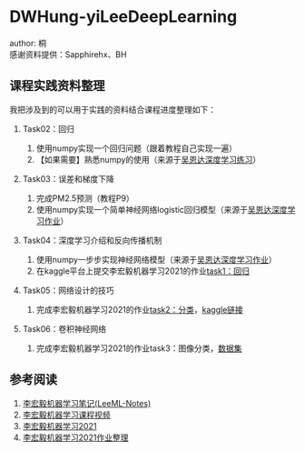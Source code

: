 # DWHung-yiLeeDeepLearning
  author: 桐       
  感谢资料提供：Sapphirehx、BH
  
## 课程实践资料整理
 我把涉及到的可以用于实践的资料结合课程进度整理如下：
 1.  Task02：回归
     1. 使用numpy实现一个回归问题（跟着教程自己实现一遍）
     2. 【如果需要】熟悉numpy的使用（来源于[吴恩达深度学习练习](https://www.coursera.org/learn/neural-networks-deep-learning/programming/isoAV/python-basics-with-numpy)）
  
  2. Task03：误差和梯度下降
      1. 完成PM2.5预测（教程P9）
      2.  使用numpy实现一个简单神经网络logistic回归模型（来源于[吴恩达深度学习作业](https://www.coursera.org/learn/neural-networks-deep-learning/programming/thQd4/logistic-regression-with-a-neural-network-mindset)）

3. Task04：深度学习介绍和反向传播机制
    1. 使用numpy一步步实现神经网络模型（来源于[吴恩达深度学习作业](https://www.coursera.org/learn/neural-networks-deep-learning/programming/GY8CB/building-your-deep-neural-network-step-by-step)）
    2. 在kaggle平台上提交李宏毅机器学习2021的作业[task1：回归](https://www.kaggle.com/c/ml2021spring-hw1/overview)

4. Task05：网络设计的技巧
    1. 完成李宏毅机器学习2021的作业[task2：分类](https://colab.research.google.com/github/ga642381/ML2021-Spring/blob/main/HW02/HW02-1.ipynb)，[kaggle链接](https://www.kaggle.com/c/ml2021spring-hw2)

5. Task06：卷积神经网络
    1. 完成李宏毅机器学习2021的作业task3：图像分类，[数据集](https://www.kaggle.com/zhaopang/ml2021springhw3)

## 参考阅读
1. [李宏毅机器学习笔记(LeeML-Notes)](https://datawhalechina.github.io/leeml-notes/#/)
2. [李宏毅机器学习课程视频](https://www.bilibili.com/video/BV1Ht411g7Ef?p=1)
3. [李宏毅机器学习2021](https://speech.ee.ntu.edu.tw/~hylee/ml/2021-spring.html)
4. [李宏毅机器学习2021作业整理](https://github.com/ga642381/ML2021-Spring)